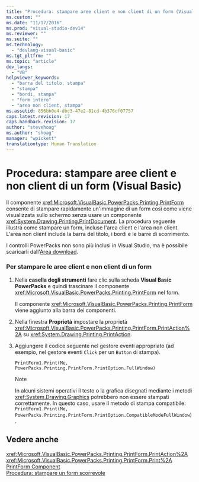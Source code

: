 ```yaml
---
title: "Procedura: stampare aree client e non client di un form (Visual Basic) | Microsoft Docs"
ms.custom: ""
ms.date: "11/17/2016"
ms.prod: "visual-studio-dev14"
ms.reviewer: ""
ms.suite: ""
ms.technology: 
  - "devlang-visual-basic"
ms.tgt_pltfrm: ""
ms.topic: "article"
dev_langs: 
  - "VB"
helpviewer_keywords: 
  - "barra del titolo, stampa"
  - "stampa"
  - "bordi, stampa"
  - "form intero"
  - "area non client, stampa"
ms.assetid: 856bb0e4-dbc3-47e2-81cd-4b376cf07757
caps.latest.revision: 17
caps.handback.revision: 17
author: "stevehoag"
ms.author: "shoag"
manager: "wpickett"
translationtype: Human Translation
---
```

# Procedura: stampare aree client e non client di un form (Visual Basic)
Il componente <xref:Microsoft.VisualBasic.PowerPacks.Printing.PrintForm> consente di stampare rapidamente un'immagine di un form così come viene visualizzata sullo schermo senza usare un componente <xref:System.Drawing.Printing.PrintDocument>. La procedura seguente illustra come stampare un form, incluse l'area client e l'area non client. L'area non client include la barra del titolo, i bordi e le barre di scorrimento.  
  
 I controlli PowerPacks non sono più inclusi in Visual Studio, ma è possibile scaricarli dall'[Area download](http://www.microsoft.com/en-us/download/details.aspx?id=25169).  
  
### Per stampare le aree client e non client di un form  
  
1.  Nella **casella degli strumenti** fare clic sulla scheda **Visual Basic PowerPacks** e quindi trascinare il componente <xref:Microsoft.VisualBasic.PowerPacks.Printing.PrintForm> nel form.  
  
     Il componente <xref:Microsoft.VisualBasic.PowerPacks.Printing.PrintForm> viene aggiunto alla barra dei componenti.  
  
2.  Nella finestra **Proprietà** impostare la proprietà <xref:Microsoft.VisualBasic.PowerPacks.Printing.PrintForm.PrintAction%2A> su <xref:System.Drawing.Printing.PrintAction>.  
  
3.  Aggiungere il codice seguente nel gestore eventi appropriato \(ad esempio, nel gestore eventi `Click` per un `Button` di stampa\).  
  
    ```  
    PrintForm1.Print(Me, PowerPacks.Printing.PrintForm.PrintOption.FullWindow)  
    ```  
  
    > [!NOTE]
    >  In alcuni sistemi operativi il testo o la grafica disegnati mediante i metodi <xref:System.Drawing.Graphics> potrebbero non essere stampati correttamente. In questo caso, usare il metodo di stampa compatibile: `PrintForm1.Print(Me, PowerPacks.Printing.PrintForm.PrintOption.CompatibleModeFullWindow`\).  
  
## Vedere anche  
 <xref:Microsoft.VisualBasic.PowerPacks.Printing.PrintForm.PrintAction%2A>   
 <xref:Microsoft.VisualBasic.PowerPacks.Printing.PrintForm.Print%2A>   
 [PrintForm Component](../../../visual-basic/developing-apps/printing/printform-component.md)   
 [Procedura: stampare un form scorrevole](../../../visual-basic/developing-apps/printing/how-to-print-a-scrollable-form.md)